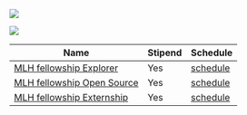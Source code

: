 ![](https://img.shields.io/badge/-Open--source%20internship%20program's-blue)


![](https://img.shields.io/badge/-All%20programs%20list-blueviolet)

| Name                                    | Stipend |Schedule           |
|-----------------------------------------|-------------|-----------------|
| [MLH fellowship Explorer](https://fellowship.mlh.io/programs/explorer) | Yes | [schedule](https://fellowship.mlh.io/programs/explorer) |
|[MLH fellowship Open Source](https://fellowship.mlh.io/programs/open-source) | Yes | [schedule](https://fellowship.mlh.io/programs/open-source) |
|[MLH fellowship Externship](https://fellowship.mlh.io/programs/externship) | Yes | [schedule](https://fellowship.mlh.io/programs/externship) |
